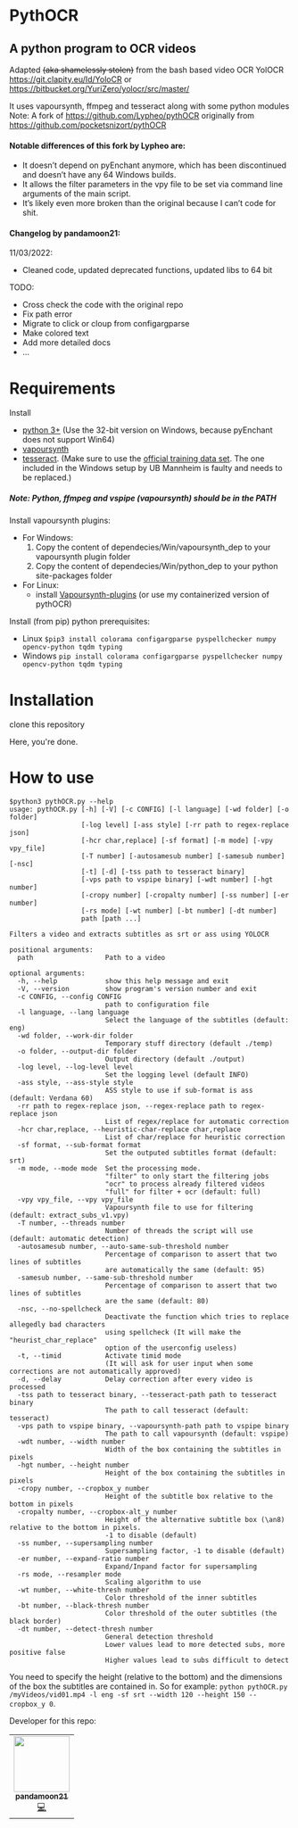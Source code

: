 # PythOCR
## A python program to OCR videos

Adapted ~~(aka shamelessly stolen)~~ from the bash based video OCR YolOCR
https://git.clapity.eu/Id/YoloCR or https://bitbucket.org/YuriZero/yolocr/src/master/

It uses vapoursynth, ffmpeg and tesseract along with some python modules
Note: A fork of https://github.com/Lypheo/pythOCR originally from https://github.com/pocketsnizort/pythOCR

#### Notable differences of this fork by Lypheo are:
- It doesn’t depend on pyEnchant anymore, which has been discontinued and doesn’t have any 64 Windows builds.
- It allows the filter parameters in the vpy file to be set via command line arguments of the main script.
- It’s likely even more broken than the original because I can’t code for shit.

#### Changelog by pandamoon21:
11/03/2022:
- Cleaned code, updated deprecated functions, updated libs to 64 bit

TODO:
- Cross check the code with the original repo
- Fix path error
- Migrate to click or cloup from configargparse
- Make colored text
- Add more detailed docs
- ...

Requirements
============

Install 
- [python 3+](https://www.python.org/downloads/release) (Use the 32-bit version on Windows, because pyEnchant does not support Win64)
- [vapoursynth](https://github.com/vapoursynth/vapoursynth/releases)
- [tesseract](https://github.com/tesseract-ocr/tesseract/wiki/Downloads).
(Make sure to use the [official training data set](https://github.com/tesseract-ocr/tesseract/wiki/Data-Files). The one included in the Windows setup by UB Mannheim is faulty and needs to be replaced.)

##### Note: Python, ffmpeg and vspipe (vapoursynth) should be in the PATH

Install vapoursynth plugins:
- For Windows:
  1. Copy the content of dependecies/Win/vapoursynth_dep to your vapoursynth plugin folder
  2. Copy the content of dependecies/Win/python_dep to your python site-packages folder
- For Linux:
  - install [Vapoursynth-plugins](https://github.com/darealshinji/vapoursynth-plugins) (or use my containerized version of pythOCR)

Install (from pip) python prerequisites:
- Linux
`$pip3 install colorama configargparse pyspellchecker numpy opencv-python tqdm typing`
- Windows
`pip install colorama configargparse pyspellchecker numpy opencv-python tqdm typing`

Installation
============

clone this repository

Here, you're done.

How to use
==========


```
$python3 pythOCR.py --help
usage: pythOCR.py [-h] [-V] [-c CONFIG] [-l language] [-wd folder] [-o folder]
                  [-log level] [-ass style] [-rr path to regex-replace json]
                  [-hcr char,replace] [-sf format] [-m mode] [-vpy vpy_file]
                  [-T number] [-autosamesub number] [-samesub number] [-nsc]
                  [-t] [-d] [-tss path to tesseract binary]
                  [-vps path to vspipe binary] [-wdt number] [-hgt number]
                  [-cropy number] [-cropalty number] [-ss number] [-er number]
                  [-rs mode] [-wt number] [-bt number] [-dt number]
                  path [path ...]

Filters a video and extracts subtitles as srt or ass using YOLOCR

positional arguments:
  path                  Path to a video

optional arguments:
  -h, --help            show this help message and exit
  -V, --version         show program's version number and exit
  -c CONFIG, --config CONFIG
                        path to configuration file
  -l language, --lang language
                        Select the language of the subtitles (default: eng)
  -wd folder, --work-dir folder
                        Temporary stuff directory (default ./temp)
  -o folder, --output-dir folder
                        Output directory (default ./output)
  -log level, --log-level level
                        Set the logging level (default INFO)
  -ass style, --ass-style style
                        ASS style to use if sub-format is ass (default: Verdana 60)
  -rr path to regex-replace json, --regex-replace path to regex-replace json
                        List of regex/replace for automatic correction
  -hcr char,replace, --heuristic-char-replace char,replace
                        List of char/replace for heuristic correction
  -sf format, --sub-format format
                        Set the outputed subtitles format (default: srt)
  -m mode, --mode mode  Set the processing mode.
                        "filter" to only start the filtering jobs
                        "ocr" to process already filtered videos
                        "full" for filter + ocr (default: full)
  -vpy vpy_file, --vpy vpy_file
                        Vapoursynth file to use for filtering (default: extract_subs_v1.vpy)
  -T number, --threads number
                        Number of threads the script will use (default: automatic detection)
  -autosamesub number, --auto-same-sub-threshold number
                        Percentage of comparison to assert that two lines of subtitles
                        are automatically the same (default: 95)
  -samesub number, --same-sub-threshold number
                        Percentage of comparison to assert that two lines of subtitles
                        are the same (default: 80)
  -nsc, --no-spellcheck
                        Deactivate the function which tries to replace allegedly bad characters
                        using spellcheck (It will make the "heurist_char_replace"
                        option of the userconfig useless)
  -t, --timid           Activate timid mode
                        (It will ask for user input when some corrections are not automatically approved)
  -d, --delay           Delay correction after every video is processed
  -tss path to tesseract binary, --tesseract-path path to tesseract binary
                        The path to call tesseract (default: tesseract)
  -vps path to vspipe binary, --vapoursynth-path path to vspipe binary
                        The path to call vapoursynth (default: vspipe)
  -wdt number, --width number
                        Width of the box containing the subtitles in pixels
  -hgt number, --height number
                        Height of the box containing the subtitles in pixels
  -cropy number, --cropbox_y number
                        Height of the subtitle box relative to the bottom in pixels
  -cropalty number, --cropbox-alt_y number
                        Height of the alternative subtitle box (\an8) relative to the bottom in pixels.
                        -1 to disable (default)
  -ss number, --supersampling number
                        Supersampling factor, -1 to disable (default)
  -er number, --expand-ratio number
                        Expand/Inpand factor for supersampling
  -rs mode, --resampler mode
                        Scaling algorithm to use
  -wt number, --white-thresh number
                        Color threshold of the inner subtitles
  -bt number, --black-thresh number
                        Color threshold of the outer subtitles (the black border)
  -dt number, --detect-thresh number
                        General detection threshold
                        Lower values lead to more detected subs, more positive false
                        Higher values lead to subs difficult to detect
```
You need to specify the height (relative to the bottom) and the dimensions of the box the subtitles are contained in. So for example:
`python pythOCR.py /myVideos/vid01.mp4 -l eng -sf srt --width 120 --height 150 --cropbox_y 0`.

Developer for this repo:
<table>
  <tr>
    <td align="center"><a href="https://github.com/pandamoon21"><img src="https://avatars.githubusercontent.com/u/33972938?v=4?s=100" width="100px;" alt=""/><br /><sub><b>pandamoon21</b></sub></a><br /><a href="https://github.com/pandamoon21/pythOCR/commits?author=pandamoon21" title="Code">💻</a></td>
  </tr>
</table>
